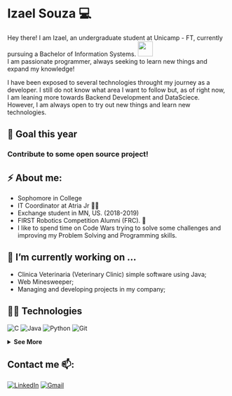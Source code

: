 # <b>Izael Souza :computer:</b>
Hey there! I am Izael, an undergraduate student at Unicamp - FT, currently pursuing a Bachelor of Information Systems. <img src="https://github.com/TheDudeThatCode/TheDudeThatCode/blob/master/Assets/Developer.gif" width="34px"><br>
I am passionate programmer, always seeking to learn new things and expand my knowledge!

I have been exposed to several technologies throught my journey as a developer. I still do not know what area I want to follow but, as of right now, I am leaning more towards Backend Development and DataSciece. However, I am always open to try out new things and learn new technologies.

## :dart: Goal this year
### Contribute to some open source project!

## ⚡ About me:
- Sophomore in College
- IT Coordinator at Atria Jr :purple_heart::bat:
- Exchange student in MN, US. (2018-2019)
- FIRST Robotics Competition Alumni (FRC). :robot: <br>
- I like to spend time on Code Wars trying to solve some challenges and improving my Problem Solving and Programming skills.

## <b>🔭 I’m currently working on ...</b>
- Clinica Veterinaria (Veterinary Clinic) simple software using Java;
- Web Minesweeper;
- Managing and developing projects in my company;

## <b>👨‍💻 Technologies</b>
![C](https://img.shields.io/badge/C-00599C?style=for-the-badge&logo=c&logoColor=white)
![Java](https://img.shields.io/badge/Java-ED8B00?style=for-the-badge&logo=java&logoColor=white)
![Python](https://img.shields.io/badge/Python-3776AD?style=for-the-badge&logo=python&logoColor=white)
![Git](https://img.shields.io/badge/Git-00000F?style=for-the-badge&logo=git&logoColor=red)

<details>
  <summary><b>See More</b></summary>
  
  ## Tools
  ![VS Code](https://img.shields.io/badge/VSCode-0078d7.svg?style=for-the-badge&logo=visual-studio-code&logoColor=white)
  ![Git](https://img.shields.io/badge/Git-00000F?style=for-the-badge&logo=git&logoColor=red)

  ## General
  ![C](https://img.shields.io/badge/C-00599C?style=for-the-badge&logo=c&logoColor=white)
  ![C++](https://img.shields.io/badge/C%2B%2B-00599C?style=for-the-badge&logo=c%2B%2B&logoColor=white)
  ![Java](https://img.shields.io/badge/Java-ED8B00?style=for-the-badge&logo=java&logoColor=white)
  ![Python](https://img.shields.io/badge/Python-3776AD?style=for-the-badge&logo=python&logoColor=white)

  ## Mobile Development
  ![Dart](https://img.shields.io/badge/Dart-0175C2?style=for-the-badge&logo=dart&logoColor=white)
  ![Flutter](https://img.shields.io/badge/Flutter-02569B?style=for-the-badge&logo=flutter&logoColor=white)

  ## Web Development
  ![HTML](https://img.shields.io/badge/HTML5-E34F26?style=for-the-badge&logo=html5&logoColor=white)
  ![CSS](https://img.shields.io/badge/CSS3-1572B6?style=for-the-badge&logo=css3&logoColor=white)
  ![JS](https://img.shields.io/badge/JavaScript-F7DF1E?style=for-the-badge&logo=javascript&logoColor=black)

  ## Databases
  ![MySQL](https://img.shields.io/badge/MySQL-00000F?style=for-the-badge&logo=mysql&logoColor=white)
  ![SQLite](https://img.shields.io/badge/SQLite-07405E?style=for-the-badge&logo=sqlite&logoColor=white)

  ## Want to Learn
  ![Mongo](https://img.shields.io/badge/MongoDB-4EA94B?style=for-the-badge&logo=mongodb&logoColor=white)
  ![React](https://img.shields.io/badge/React-20232A?style=for-the-badge&logo=react&logoColor=61DAFB)
  ![Vue](https://img.shields.io/badge/Vue.js-35495E?style=for-the-badge&logo=vue.js&logoColor=4FC08D)
  ![Julia](https://img.shields.io/badge/Julia-CC6699?style=for-the-badge&logo=julia&logoColor=white)
</details>

## Contact me 📫:
[![LinkedIn](https://img.shields.io/badge/linkedin-%230077B5.svg?style=for-the-badge&logo=linkedin&logoColor=white)](https://www.linkedin.com/in/izaelsouza/)
[![Gmail](https://img.shields.io/badge/Gmail-D14836?style=for-the-badge&logo=gmail&logoColor=white)](mailto:jizael@atriajr.com.br)
<!--
**izzy-el/izzy-el** is a ✨ _special_ ✨ repository because its `README.md` (this file) appears on your GitHub profile.

Here are some ideas to get you started:

- 🔭 I’m currently working on ...
- 🌱 I’m currently learning ...
- 👯 I’m looking to collaborate on ...
- 🤔 I’m looking for help with ...
- 💬 Ask me about ...
- 📫 How to reach me: ...
- 😄 Pronouns: ...
- ⚡ Fun fact: ...
-->
